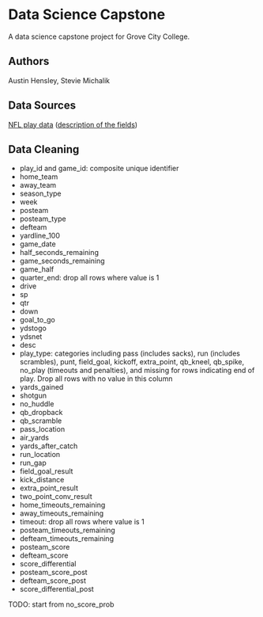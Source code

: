 # Data Science Capstone
 
A data science capstone project for Grove City College.

## Authors

Austin Hensley, Stevie Michalik

## Data Sources

[NFL play data](https://github.com/nflverse/nflverse-data/releases/tag/pbp) ([description of the fields](https://www.nflfastr.com/articles/field_descriptions.html))

## Data Cleaning

- play_id and game_id: composite unique identifier  
- home_team  
- away_team  
- season_type  
- week  
- posteam  
- posteam_type  
- defteam  
- yardline_100  
- game_date  
- half_seconds_remaining  
- game_seconds_remaining  
- game_half  
- quarter_end: drop all rows where value is 1  
- drive  
- sp  
- qtr  
- down  
- goal_to_go  
- ydstogo  
- ydsnet  
- desc  
- play_type: categories including pass (includes sacks), run (includes scrambles), punt, field_goal, kickoff, extra_point, qb_kneel, qb_spike, no_play (timeouts and penalties), and missing for rows indicating end of play. Drop all rows with no value in this column  
- yards_gained  
- shotgun  
- no_huddle  
- qb_dropback  
- qb_scramble  
- pass_location  
- air_yards  
- yards_after_catch  
- run_location  
- run_gap  
- field_goal_result  
- kick_distance  
- extra_point_result  
- two_point_conv_result  
- home_timeouts_remaining  
- away_timeouts_remaining  
- timeout: drop all rows where value is 1  
- posteam_timeouts_remaining  
- defteam_timeouts_remaining  
- posteam_score  
- defteam_score  
- score_differential  
- posteam_score_post  
- defteam_score_post  
- score_differential_post  

TODO: start from no_score_prob